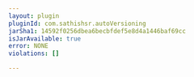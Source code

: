 ```yaml
---
layout: plugin
pluginId: com.sathishsr.autoVersioning
jarSha1: 14592f0256dbea6becbfdef5e8d4a1446baf69cc
isJarAvailable: true
error: NONE
violations: []

---
```

